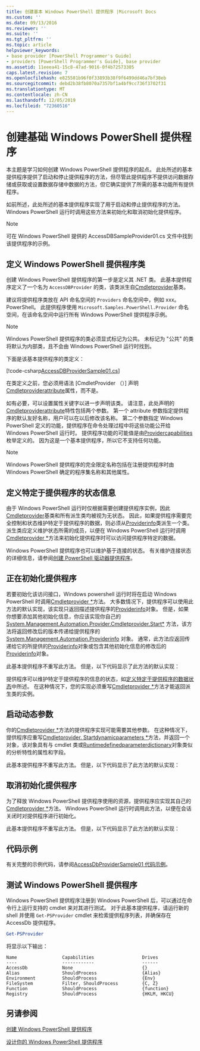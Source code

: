 ```yaml
---
title: 创建基本 Windows PowerShell 提供程序 |Microsoft Docs
ms.custom: ''
ms.date: 09/13/2016
ms.reviewer: ''
ms.suite: ''
ms.tgt_pltfrm: ''
ms.topic: article
helpviewer_keywords:
- base provider [PowerShell Programmer's Guide]
- providers [PowerShell Programmer's Guide], base provider
ms.assetid: 11eeea41-15c8-47ad-9016-0f4b72573305
caps.latest.revision: 7
ms.openlocfilehash: e825581b96f0f33893b38f9f6499dd46a7bf38eb
ms.sourcegitcommit: debd2b38fb8070a7357bf1a4bf9cc736f3702f31
ms.translationtype: MT
ms.contentlocale: zh-CN
ms.lasthandoff: 12/05/2019
ms.locfileid: "72360516"
---
```

# <a name="creating-a-basic-windows-powershell-provider"></a>创建基础 Windows PowerShell 提供程序

本主题是学习如何创建 Windows PowerShell 提供程序的起点。 此处所述的基本提供程序提供了启动和停止提供程序的方法，但尽管此提供程序不提供访问数据存储或获取或设置数据存储中数据的方法，但它确实提供了所需的基本功能所有提供程序。

如前所述，此处所述的基本提供程序实现了用于启动和停止提供程序的方法。 Windows PowerShell 运行时调用这些方法来初始化和取消初始化提供程序。

> [!NOTE]
> 可在 Windows PowerShell 提供的 AccessDBSampleProvider01.cs 文件中找到该提供程序的示例。

## <a name="defining-the-windows-powershell-provider-class"></a>定义 Windows PowerShell 提供程序类

创建 Windows PowerShell 提供程序的第一步是定义其 .NET 类。 此基本提供程序定义了一个名为 `AccessDBProvider` 的类，该类派生自[Cmdletprovider](/dotnet/api/System.Management.Automation.Provider.CmdletProvider)基类。

建议将提供程序类放在 API 命名空间的 `Providers` 命名空间中，例如 xxx。PowerShell。 此提供程序使用 `Microsoft.Samples.PowerShell.Provider` 命名空间，在该命名空间中运行所有 Windows PowerShell 提供程序示例。

> [!NOTE]
> Windows PowerShell 提供程序的类必须显式标记为公共。 未标记为 "公共" 的类将默认为内部类，且不会由 Windows PowerShell 运行时找到。

下面是该基本提供程序的类定义：

[!code-csharp[AccessDBProviderSample01.cs](../../../../powershell-sdk-samples/SDK-2.0/csharp/AccessDBProviderSample01/AccessDBProviderSample01.cs#L23-L24 "AccessDBProviderSample01.cs")]

在类定义之前，您必须用语法 [CmdletProvider （）] 声明[Cmdletproviderattribute](/dotnet/api/System.Management.Automation.Provider.CmdletProviderAttribute)属性，而不是。

如有必要，可以设置属性关键字以进一步声明该类。 请注意，此处声明的[Cmdletproviderattribute](/dotnet/api/System.Management.Automation.Provider.CmdletProviderAttribute)特性包括两个参数。 第一个 attribute 参数指定提供程序的默认友好名称，用户可以在以后修改该名称。 第二个参数指定 Windows PowerShell 定义的功能，提供程序在命令处理过程中将这些功能公开给 Windows PowerShell 运行时。 提供程序功能的可能值是由[Providercapabilities](/dotnet/api/System.Management.Automation.Provider.ProviderCapabilities)枚举定义的。 因为这是一个基本提供程序，所以它不支持任何功能。

> [!NOTE]
> Windows PowerShell 提供程序的完全限定名称包括在注册提供程序时由 Windows PowerShell 确定的程序集名称和其他属性。

## <a name="defining-provider-specific-state-information"></a>定义特定于提供程序的状态信息

由于 Windows PowerShell 运行时仅根据需要创建提供程序实例，因此[Cmdletprovider](/dotnet/api/System.Management.Automation.Provider.CmdletProvider)基类和所有派生类均被视为无状态。 因此，如果提供程序需要完全控制和状态维护特定于提供程序的数据，则必须从[Providerinfo](/dotnet/api/System.Management.Automation.ProviderInfo)类派生一个类。 派生类应定义维护状态所需的成员，以便在 Windows PowerShell 运行时调用[Cmdletprovider *](/dotnet/api/System.Management.Automation.Provider.CmdletProvider.Start)方法来初始化提供程序时可以访问提供程序特定的数据。

Windows PowerShell 提供程序也可以维护基于连接的状态。 有关维护连接状态的详细信息，请参阅[创建 PowerShell 驱动器提供程序](./creating-a-windows-powershell-drive-provider.md)。

## <a name="initializing-the-provider"></a>正在初始化提供程序

若要初始化该访问接口，Windows powershell 运行时将在启动 Windows PowerShell 时调用[Cmdletprovider *](/dotnet/api/System.Management.Automation.Provider.CmdletProvider.Start)方法。 大多数情况下，提供程序可以使用此方法的默认实现，该实现只返回描述提供程序的[Providerinfo](/dotnet/api/System.Management.Automation.ProviderInfo)对象。 但是，如果你想要添加其他初始化信息，你应该实现你自己的 [System.Management.Automation.Provider.Cmdletprovider.Start*](/dotnet/api/System.Management.Automation.Provider.CmdletProvider.Start) 方法，该方法将返回修改后的版本传递给提供程序的 [System.Management.Automation.Providerinfo](/dotnet/api/System.Management.Automation.ProviderInfo) 对象。 通常，此方法应返回传递给它的所提供的[Providerinfo](/dotnet/api/System.Management.Automation.ProviderInfo)对象或包含其他初始化信息的修改后的[Providerinfo](/dotnet/api/System.Management.Automation.ProviderInfo)对象。

此基本提供程序不重写此方法。 但是，以下代码显示了此方法的默认实现：

<!-- TODO!!!: review snippet reference  [!CODE [Msh_samplesaccessdbprov01#accessdbprov01ProviderStart](Msh_samplesaccessdbprov01#accessdbprov01ProviderStart)]  -->

提供程序可以维护特定于提供程序的信息的状态，如[定义特定于提供程序的数据状态](#defining-provider-specific-state-information)中所述。 在这种情况下，您的实现必须重写[Cmdletprovider *](/dotnet/api/System.Management.Automation.Provider.CmdletProvider.Start)方法才能返回派生类的实例。

## <a name="start-dynamic-parameters"></a>启动动态参数

你的[Cmdletprovider *](/dotnet/api/System.Management.Automation.Provider.CmdletProvider.Start)方法的提供程序实现可能需要其他参数。 在这种情况下，提供程序应重写[Cmdletprovider. Startdynamicparameters *](/dotnet/api/System.Management.Automation.Provider.CmdletProvider.StartDynamicParameters)方法，并返回一个对象，该对象具有与 cmdlet 类或[Runtimedefinedparameterdictionary](/dotnet/api/System.Management.Automation.RuntimeDefinedParameterDictionary)对象类似的分析特性的属性和字段。

此基本提供程序不重写此方法。 但是，以下代码显示了此方法的默认实现：

<!-- TODO!!!: review snippet reference  [!CODE [Msh_samplesaccessdbprov01#accessdbprov01ProviderDynamicParameters](Msh_samplesaccessdbprov01#accessdbprov01ProviderDynamicParameters)]  -->

## <a name="uninitializing-the-provider"></a>取消初始化提供程序

为了释放 Windows PowerShell 提供程序使用的资源，提供程序应实现其自己的[Cmdletprovider *](/dotnet/api/System.Management.Automation.Provider.CmdletProvider.Stop)方法。 Windows PowerShell 运行时调用此方法，以便在会话关闭时对提供程序进行初始化。

此基本提供程序不重写此方法。 但是，以下代码显示了此方法的默认实现：

<!-- TODO!!!: review snippet reference  [!CODE [Msh_samplesaccessdbprov01#accessdbprov01ProviderStop](Msh_samplesaccessdbprov01#accessdbprov01ProviderStop)]  -->

## <a name="code-sample"></a>代码示例

有关完整的示例代码，请参阅[AccessDbProviderSample01 代码示例](./accessdbprovidersample01-code-sample.md)。

## <a name="testing-the-windows-powershell-provider"></a>测试 Windows PowerShell 提供程序

Windows PowerShell 提供程序注册到 Windows PowerShell 后，可以通过在命令行上运行支持的 cmdlet 来对其进行测试。 对于此基本提供程序，请运行新的 shell 并使用 `Get-PSProvider` cmdlet 来检索提供程序列表，并确保存在 AccessDb 提供程序。

```powershell
Get-PSProvider
```

将显示以下输出：

```output
Name                 Capabilities                  Drives
----                 ------------                  ------
AccessDb             None                          {}
Alias                ShouldProcess                 {Alias}
Environment          ShouldProcess                 {Env}
FileSystem           Filter, ShouldProcess         {C, Z}
Function             ShouldProcess                 {function}
Registry             ShouldProcess                 {HKLM, HKCU}
```

## <a name="see-also"></a>另请参阅

[创建 Windows PowerShell 提供程序](./how-to-create-a-windows-powershell-provider.md)

[设计你的 Windows PowerShell 提供程序](./designing-your-windows-powershell-provider.md)
